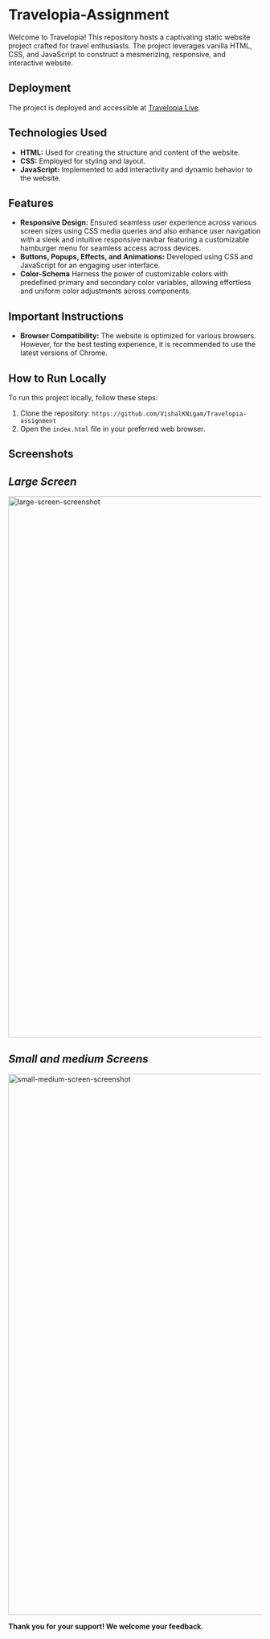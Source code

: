 # Travelopia-Assignment

Welcome to Travelopia! This repository hosts a captivating static website project crafted for travel enthusiasts. The project leverages vanilla HTML, CSS, and JavaScript to construct a mesmerizing, responsive, and interactive website.

## Deployment

The project is deployed and accessible at [Travelopia Live](https://65cdf920ad5f4bb377153753--wonderful-bonbon-0b40a7.netlify.app/#).

## Technologies Used

- **HTML:** Used for creating the structure and content of the website.
- **CSS:** Employed for styling and layout.
- **JavaScript:** Implemented to add interactivity and dynamic behavior to the website.

## Features

- **Responsive Design:** Ensured seamless user experience across various screen sizes using CSS media queries and also enhance user navigation with a sleek and intuitive responsive navbar featuring a customizable hamburger menu for seamless access across devices. 
- **Buttons, Popups, Effects, and Animations:** Developed using CSS and JavaScript for an engaging user interface.
- **Color-Schema** Harness the power of customizable colors with predefined primary and secondary color variables, allowing effortless and uniform color adjustments across components.

## Important Instructions

- **Browser Compatibility:** The website is optimized for various browsers. However, for the best testing experience, it is recommended to use the latest versions of Chrome.

## How to Run Locally

To run this project locally, follow these steps:

1. Clone the repository: `https://github.com/VishalKNigam/Travelopia-assignment`
2. Open the `index.html` file in your preferred web browser.

## Screenshots

## **_Large Screen_**

<img width="1075" alt="large-screen-screenshot" src="">

## **_Small and medium Screens_**

<img width="1075" alt="small-medium-screen-screenshot" src="">

**Thank you for your support! We welcome your feedback.**

